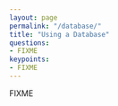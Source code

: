```yaml
---
layout: page
permalink: "/database/"
title: "Using a Database"
questions:
- FIXME
keypoints:
- FIXME
---
```


FIXME
